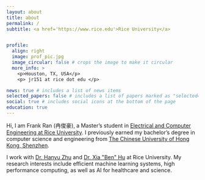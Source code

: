 ```yaml
---
layout: about
title: about
permalink: /
subtitle: <a href='https://www.rice.edu'>Rice University</a>


profile:
  align: right
  image: prof_pic.jpg
  image_circular: false # crops the image to make it circular
  more_info: >
    <p>Houston, TX, USA</p>
    <p> jr151 at rice dot edu </p>

news: true # includes a list of news items
selected_papers: false # includes a list of papers marked as "selected={true}"
social: true # includes social icons at the bottom of the page
education: true
---
```


Hi, I am Frank Ran (冉俊豪), a Master’s student in [Electrical and Computer Engineering at Rice University](https://eceweb.rice.edu/). I previously earned my bachelor’s degree in computer science and engineering from [The Chinese University of Hong Kong, Shenzhen](https://www.cuhk.edu.cn/en).


I work with [Dr. Hanyu Zhu](https://zhugroup.rice.edu/) and [Dr. Xia "Ben" Hu](https://cs.rice.edu/~xh37/index.html) at Rice University. My research interests include efficient machine learning systems, high performance computing, as well as AI for healthcare and science. 


